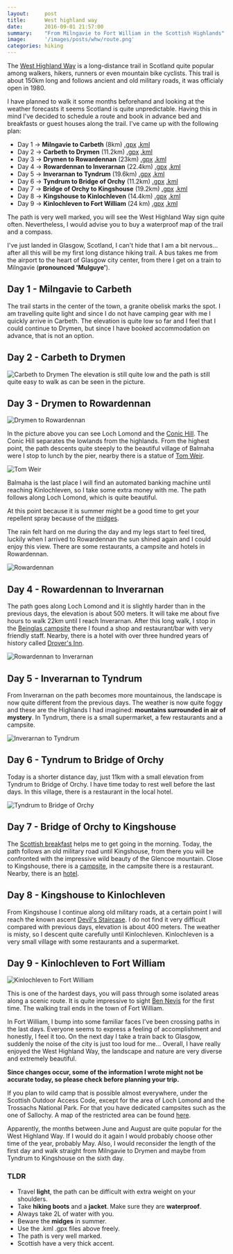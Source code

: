 ```yaml
---
layout:     post
title:      West highland way
date:       2016-09-01 21:57:00
summary:    "From Milngavie to Fort William in the Scottish Highlands"
image:      '/images/posts/whw/route.png'
categories: hiking
---
```


The [West Highland Way](https://en.wikipedia.org/wiki/West_Highland_Way) is a long-distance trail in Scotland quite popular among walkers, hikers, runners or even mountain bike cyclists. This trail is about 150km long and follows ancient and old military roads, it was officialy open in 1980.

I have planned to walk it some months beforehand and looking at the weather forecasts it seems Scotland is quite unpredictable. Having this in mind I've decided to schedule a route and book in advance bed and breakfasts or guest houses along the trail. I've came up with the following plan:

+ Day 1 -> __Milngavie to Carbeth__ (8km) [.gpx](/content/whw/gpx/day-1-milngavie-to-carbeth.gpx) [.kml](/content/whw/kml/day-1-milngavie-to-carbeth.kml)
+ Day 2 -> __Carbeth to Drymen__ (11.2km) [.gpx](/content/whw/gpx/day-2-carbeth-to-drymen.gpx) [.kml](/content/whw/kml/day-2-carbeth-to-drymen.kml)
+ Day 3 -> __Drymen to Rowardennan__ (23km) [.gpx](/content/whw/gpx/day-3-drymen-to-rowardennan.gpx) [.kml](/content/whw/kml/day-3-drymen-to-rowardennan.kml)
+ Day 4 -> __Rowardennan to Inverarnan__ (22.4km) [.gpx](/content/whw/gpx/day-4-rowardennan-to-inverarnan.gpx) [.kml](/content/whw/kml/day-4-rowardennan-to-ardlui-and-inverarnan.kml)
+ Day 5 -> __Inverarnan to Tyndrum__ (19.6km) [.gpx](/content/whw/gpx/day-5-inverarnan-to-tyndrum.gpx) [.kml](/content/whw/kml/day-5-ardlui-and-inverarnan-to-tyndrum.kml)
+ Day 6 -> __Tyndrum to Bridge of Orchy__ (11.2km) [.gpx](/content/whw/gpx/day-6-tyndrum-to-bridge-of-orchy.gpx) [.kml](/content/whw/kml/day-6-tyndrum-to-bridge-of-orchy.kml)
+ Day 7 -> __Bridge of Orchy to Kingshouse__ (19.2km) [.gpx](/content/whw/gpx/day-7-bridge-of-orchy-to-kingshouse.gpx) [.kml](/content/whw/kml/day-7-bridge-of-orchy-to-kingshouse.kml)
+ Day 8 -> __Kingshouse to Kinlochleven__ (14.4km) [.gpx](/content/whw/gpx/day-8-kingshouse-to-kinglochleven.gpx) [.kml](/content/whw/kml/day-8-kingshouse-to-kinglochleven.kml)
+ Day 9 -> __Kinlochleven to Fort William__ (24 km) [.gpx](/content/whw/gpx/day-9-kinlochleven-to-fort-william.gpx) [.kml](/content/whw/kml/day-9-kinlochleven-to-fort-william.kml)

The path is very well marked, you will see the West Highland Way sign quite often. Nevertheless, I would advise you to buy a waterproof map of the trail and a compass.

I've just landed in Glasgow, Scotland, I can't hide that I am a bit nervous... after all this will be my first long distance hiking trail. A bus takes me from the airport to the heart of Glasgow city center, from there I get on a train to Milngavie (__pronounced 'Mulguye'__).

## Day 1 - Milngavie to Carbeth

The trail starts in the center of the town, a granite obelisk marks the spot. I am travelling quite light and since I do not have camping gear with me I quickly arrive in Carbeth. The elevation is quite low so far and I feel that I could continue to Drymen, but since I have booked accommodation on advance, that is not an option.

## Day 2 - Carbeth to Drymen

![Carbeth to Drymen](/images/posts/whw/carbeth-to-drymen.png "Carbeth to Drymen")
The elevation is still quite low and the path is still quite easy to walk as can be seen in the picture.

## Day 3 - Drymen to Rowardennan

![Drymen to Rowardennan](/images/posts/whw/drymen-to-rowardennan.png "Drymen to Rowardennan")

In the picture above you can see Loch Lomond and the [Conic Hill](https://en.wikipedia.org/wiki/Conic_Hill). The Conic Hill separates the lowlands from the highlands. From the highest point, the path descents quite steeply to the beautiful village of Balmaha were I stop to lunch by the pier, nearby there is a statue of [Tom Weir](https://en.wikipedia.org/wiki/Tom_Weir).

![Tom Weir](/images/posts/whw/tom-weir.png "Tom Weir")

Balmaha is the last place I will find an automated banking machine until reaching Kinlochleven, so I take some extra money with me. The path follows along Loch Lomond, which is quite beautiful.

At this point because it is summer might be a good time to get your repellent spray because of the [midges](https://en.wikipedia.org/wiki/Highland_midge).

The rain felt hard on me during the day and my legs start to feel tired, luckily when I arrived to Rowardennan the sun shined again and I could enjoy this view. There are some restaurants, a campsite and hotels in Rowardennan.

![Rowardennan](/images/posts/whw/rowardennan.png "Rowardennan")

## Day 4 - Rowardennan to Inverarnan

The path goes along Loch Lomond and it is slightly harder than in the previous days, the elevation is about 500 meters. It will take me about five hours to walk 22km until I reach Inverarnan. After this long walk, I stop in the [Beinglas campsite](https://www.beinglascampsite.co.uk/) there I found a shop and restaurant/bar with very friendly staff. Nearby, there is a hotel with over three hundred years of history called [Drover's Inn](https://www.droversinn.co.uk/).

![Rowardennan to Inverarnan](/images/posts/whw/rowardennan-to-inverarnan.png "Rowardennan to Inverarnan")

## Day 5 - Inverarnan to Tyndrum

From Inverarnan on the path becomes more mountainous, the landscape is now quite different from the previous days. The weather is now quite foggy and these are the Highlands I had imagined: __mountains surrounded in air of mystery__. In Tyndrum, there is a small supermarket, a few restaurants and a campsite.

![Inverarnan to Tyndrum](/images/posts/whw/inverarnan-to-tyndrum.png "Inverarnan to Tyndrum")

## Day 6 - Tyndrum to Bridge of Orchy

Today is a shorter distance day, just 11km with a small elevation from Tyndrum to Bridge of Orchy. I have time today to rest well before the last days. In this village, there is a restaurant in the local hotel.

![Tyndrum to Bridge of Orchy](/images/posts/whw/tyndrum.png "Tyndrum to Bridge of Orchy")

## Day 7 - Bridge of Orchy to Kingshouse

The [Scottish breakfast](https://en.wikipedia.org/wiki/Full_breakfast#Scotland) helps me to get going in the morning. Today, the path follows an old military road until Kingshouse, from there you will be confronted with the impressive wild beauty of the Glencoe mountain. Close to Kingshouse, there is a [campsite](http://www.glencoemountain.co.uk/), in the campsite there is a restaurant. Nearby, there is an [hotel](http://www.kingshousehotel.co.uk/).

## Day 8 - Kingshouse to Kinlochleven

From Kingshouse I continue along old military roads, at a certain point I will reach the known ascent [Devil's Staircase](https://en.wikipedia.org/wiki/Aonach_Eagach#Devil.27s_Staircase). I do not find it very difficult compared with previous days, elevation is about 400 meters. The weather is misty, so I descent quite carefully until Kinlochleven. Kinlochleven is a very small village with some restaurants and a supermarket.

## Day 9 - Kinlochleven to Fort William

![Kinlochleven to Fort William](/images/posts/whw/kinlochleven.png "Kinlochleven to Fort William")

This is one of the hardest days, you will pass through some isolated areas along a scenic route. It is quite impressive to sight [Ben Nevis](https://en.wikipedia.org/wiki/Ben_Nevis) for the first time. The walking trail ends in the town of Fort William.

In Fort William, I bump into some familiar faces I've been crossing paths in the last days. Everyone seems to express a feeling of accomplishment and honestly, I feel it too. On the next day I take a train back to Glasgow, suddenly the noise of the city is just too loud for me... Overall, I have really enjoyed the West Highland Way, the landscape and nature are very diverse and extremely beautiful.

**Since changes occur, some of the information I wrote might not be accurate today, so please check before planning your trip.**

If you plan to wild camp that is possible almost everywhere, under the Scottish Outdoor Access Code, except for the area of Loch Lomond and the Trossachs National Park. For that you have dedicated campsites such as the one of Sallochy. A map of the restricted area can be found [here](http://www.lochlomond-trossachs.org/things-to-do/camping/explore-permit-areas-map/).

Apparently, the months between June and August are quite popular for the West Highland Way. If I would do it again I would probably choose other time of the year, probably May. Also, I would reconsider the length of the first day and walk straight from Milngavie to Drymen and maybe from Tyndrum to Kingshouse on the sixth day.

### TLDR

+ Travel __light__, the path can be difficult with extra weight on your shoulders.
+ Take __hiking boots__ and a __jacket__. Make sure they are __waterproof__.
+ Always take 2L of water with you.
+ Beware the __midges__ in summer.
+ Use the .kml .gpx files above freely.
+ The path is very well marked.
+ Scottish have a very thick accent.
